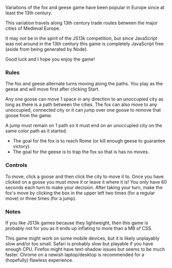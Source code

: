 Variations of the fox and geese game have been popular in Europe since at least the 13th century.

This variation travels along 13th century trade routes between the major cities of Medieval Europe.

It may not be in the spirit of the JS13k competition, but since JavaScript was not around in the 13th century this game is completely JavaScript free (aside from being generated by Node).

Good luck and I hope you enjoy the game!

### Rules
The fox and geese alternate turns moving along the paths. You play as the geese and will move first after clicking Start.

Any one goose can move 1 space in any direction to an unoccupied city as long as there is a path between the cities.
The fox can also move to any unoccupied, connected city or it can jump over one goose to remove that goose from the game.

A jump must remain on 1 path so it must end on an unoccupied city on the same color path as it started.

- The goal for the fox is to reach Rome (or kill enough geese to guarantee victory).
- The goal for the geese is to trap the fox so that is has no moves.

### Controls

To move, click a goose and then click the city to move it to.
Once you have clicked on a goose you must move it or leave it where it is!
You only have 60 seconds each turn to make your decision.
After taking your turn, make the fox's move by clicking the box in the upper left two times (for a regular move) or three times (for a jump).

### Notes

If you like JS13k games because they lightweight, then this game is probably not for you as it ends up inflating to more than a MB of CSS.

This game might work on some mobile devices, but it is likely unplayably slow and/or too small. Safari is probably slow but playable if you have enough CPU. Firefox might have text-shadow issues but seems to be much faster. Chrome on a newish laptop/desktop is recommended for a (hopefully) flawless experience.
